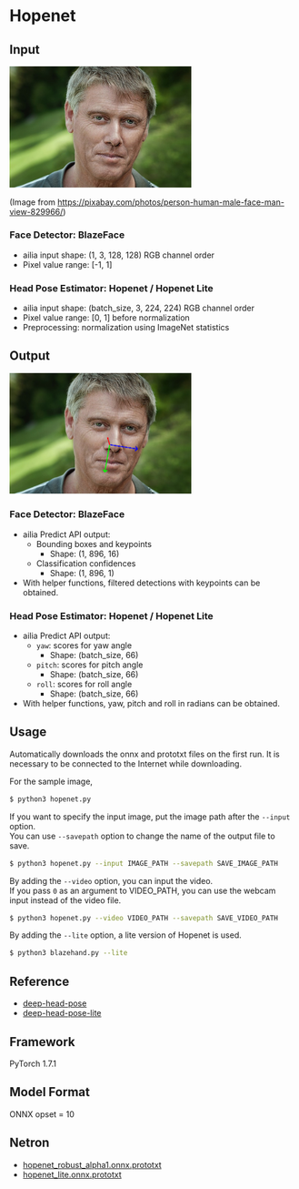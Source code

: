 # Hopenet

## Input

<img src="man.jpg" width="320px">

(Image from https://pixabay.com/photos/person-human-male-face-man-view-829966/)

### Face Detector: BlazeFace

- ailia input shape: (1, 3, 128, 128) RGB channel order
- Pixel value range: [-1, 1]

### Head Pose Estimator: Hopenet / Hopenet Lite

- ailia input shape: (batch_size, 3, 224, 224) RGB channel order
- Pixel value range: [0, 1] before normalization
- Preprocessing: normalization using ImageNet statistics

## Output

<img src="output.png" width="320px">

### Face Detector: BlazeFace

- ailia Predict API output:
  - Bounding boxes and keypoints
    - Shape: (1, 896, 16)
  - Classification confidences
    - Shape: (1, 896, 1)
- With helper functions, filtered detections with keypoints can be obtained.

### Head Pose Estimator: Hopenet / Hopenet Lite

- ailia Predict API output:
  - `yaw`: scores for yaw angle
    - Shape: (batch_size, 66)
  - `pitch`: scores for pitch angle
    - Shape: (batch_size, 66)
  - `roll`: scores for roll angle
    - Shape: (batch_size, 66)
- With helper functions, yaw, pitch and roll in radians can be obtained.

## Usage

Automatically downloads the onnx and prototxt files on the first run.
It is necessary to be connected to the Internet while downloading.

For the sample image,
``` bash
$ python3 hopenet.py 
```

If you want to specify the input image, put the image path after the `--input` option.  
You can use `--savepath` option to change the name of the output file to save.
```bash
$ python3 hopenet.py --input IMAGE_PATH --savepath SAVE_IMAGE_PATH
```

By adding the `--video` option, you can input the video.   
If you pass `0` as an argument to VIDEO_PATH, you can use the webcam input instead of the video file.
```bash
$ python3 hopenet.py --video VIDEO_PATH --savepath SAVE_VIDEO_PATH
```

By adding the `--lite` option, a lite version of Hopenet is used.
```bash
$ python3 blazehand.py --lite
```

## Reference

- [deep-head-pose](https://github.com/natanielruiz/deep-head-pose)
- [deep-head-pose-lite](https://github.com/OverEuro/deep-head-pose-lite)

## Framework

PyTorch 1.7.1

## Model Format

ONNX opset = 10

## Netron

- [hopenet_robust_alpha1.onnx.prototxt](https://netron.app/?url=https://storage.googleapis.com/ailia-models/hopenet/hopenet_robust_alpha1.onnx.prototxt)
- [hopenet_lite.onnx.prototxt](https://netron.app/?url=https://storage.googleapis.com/ailia-models/hopenet/hopenet_lite.onnx.prototxt)
